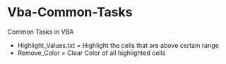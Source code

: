 # Vba-Common-Tasks
Common Tasks in VBA

- Highlight_Values.txt = Highlight the cells that are above certain range
- Remove_Color = Clear Color of all highlighted cells
